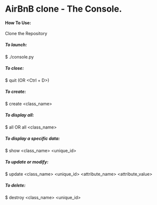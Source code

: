 # AirBnB clone - The Console.

#### How To Use:
Clone the Repository

##### To launch:
$ ./console.py

##### To close:
$ quit (OR <Ctrl + D>)

##### To create:
$ create <class_name>

##### To display all:
$ all OR all <class_name>

##### To display a specific data:
$ show <class_name> <unique_id>

##### To update or modify:
$ update <class_name> <unique_id> <attribute_name> <attribute_value>

##### To delete:
$ destroy <class_name> <unique_id>

